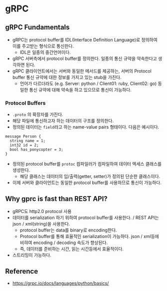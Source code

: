 # gRPC

## gRPC Fundamentals
- gRPC는 protocol buffer를 IDL(Interface Definition Language)로 정의하여 이를 주고받는 형식으로 통신한다.
    - IDL은 일종의 중간언어이다. 
- gRPC 서버측에서 protocol buffer를 정의한다. 일종의 통신 규약을 약속한다고 생각하면 된다.
- gRPC 클라이언트에서는 서버와 동일한 메서드를 제공하는, 서버의 Protocol buffer 통신 규약에 대한 정보를 가지고 있는 stub을 가진다. 
    - 언어가 다르더라도 (e.g. Server: python / Client01: ruby, Client02: go) 동일한 통신 규약에 대해 약속을 하고 있으므로 통신이 가능하다. 

### Protocol Buffers
- `.proto` 의 확장자를 가진다.
- 해당 파일에 통신하고자 하는 데이터의 구조를 정의한다. 
- 정의된 데이터는 `field`라고 하는 name-value pairs 형태이다. 다음은 예시이다. 
```
message Person {
  string name = 1;
  int32 id = 2;
  bool has_ponycopter = 3;
}
```
- 정의된 protocol buffer를 `protoc` 컴파일러가 컴파일하여 데이터 엑세스 클래스를 생성한다.
    - 해당 클래스는 데이터의 입/출력(getter, setter)가 정의된 단순한 클래스이다.
- 이제 서버와 클라이언트는 동일한 protocol buffer를 사용하므로 통신이 가능하다.


## Why gprc is fast than REST API?
- gRPC도 http2.0 protocol 사용
- 데이터를 serialization 하기 위하여 protocol buffer를 사용한다. / REST API는 json / xml(string)을 사용한다.
    - protocol buffer는 data를 binary로 encoding한다.
    - Protocol buffer를 통해 효율적인 serialization이 가능하다. json / xml등에 비햐여 encoding / decoding 속도가 향상된다.
    - 즉, 데이터를 준비하는 시간, 읽는 시간등에서 효율적이다.
- 스트리밍이 가능하다. 

## Reference
- https://grpc.io/docs/languages/python/basics/